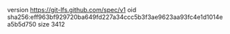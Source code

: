version https://git-lfs.github.com/spec/v1
oid sha256:eff963bf929720ba649fd227a34ccc5b3f3ae9623aa93fc4e1d1014ea5b5d750
size 3412

